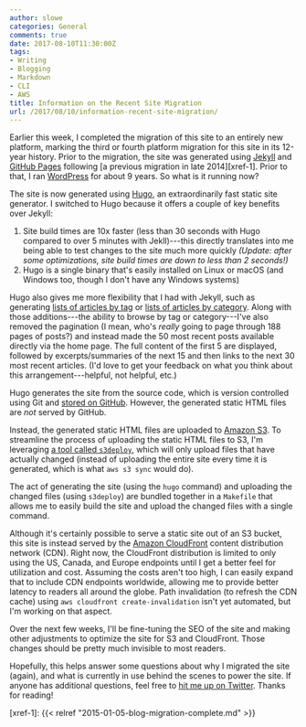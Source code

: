 ```yaml
---
author: slowe
categories: General
comments: true
date: 2017-08-10T11:30:00Z
tags:
- Writing
- Blogging
- Markdown
- CLI
- AWS
title: Information on the Recent Site Migration
url: /2017/08/10/information-recent-site-migration/
---
```


Earlier this week, I completed the migration of this site to an entirely new platform, marking the third or fourth platform migration for this site in its 12-year history. Prior to the migration, the site was generated using [Jekyll][link-1] and [GitHub Pages][link-2] following [a previous migration in late 2014][xref-1]. Prior to that, I ran [WordPress][link-3] for about 9 years. So what is it running now?<!--more-->

The site is now generated using [Hugo][link-4], an extraordinarily fast static site generator. I switched to Hugo because it offers a couple of key benefits over Jekyll:

1. Site build times are 10x faster (less than 30 seconds with Hugo compared to over 5 minutes with Jekll)---this directly translates into me being able to test changes to the site much more quickly _(Update: after some optimizations, site build times are down to less than 2 seconds!)_
2. Hugo is a single binary that's easily installed on Linux or macOS (and Windows too, though I don't have any Windows systems)

Hugo also gives me more flexibility that I had with Jekyll, such as generating [lists of articles by tag][link-5] or [lists of articles by category][link-6]. Along with those additions---the ability to browse by tag or category---I've also removed the pagination (I mean, who's _really_ going to page through 188 pages of posts?) and instead made the 50 most recent posts available directly via the home page. The full content of the first 5 are displayed, followed by excerpts/summaries of the next 15 and then links to the next 30 most recent articles. (I'd love to get your feedback on what you think about this arrangement---helpful, not helpful, etc.)

Hugo generates the site from the source code, which is version controlled using Git and [stored on GitHub][link-7]. However, the generated static HTML files are _not_ served by GitHub.

Instead, the generated static HTML files are uploaded to [Amazon S3][link-8]. To streamline the process of uploading the static HTML files to S3, I'm leveraging [a tool called `s3deploy`][link-10], which will only upload files that have actually changed (instead of uploading the entire site every time it is generated, which is what `aws s3 sync` would do).

The act of generating the site (using the `hugo` command) and uploading the changed files (using `s3deploy`) are bundled together in a `Makefile` that allows me to easily build the site and upload the changed files with a single command.

Although it's certainly possible to serve a static site out of an S3 bucket, this site is instead served by the [Amazon CloudFront][link-9] content distribution network (CDN). Right now, the CloudFront distribution is limited to only using the US, Canada, and Europe endpoints until I get a better feel for utilization and cost. Assuming the costs aren't too high, I can easily expand that to include CDN endpoints worldwide, allowing me to provide better latency to readers all around the globe. Path invalidation (to refresh the CDN cache) using `aws cloudfront create-invalidation` isn't yet automated, but I'm working on that aspect.

Over the next few weeks, I'll be fine-tuning the SEO of the site and making other adjustments to optimize the site for S3 and CloudFront. Those changes should be pretty much invisible to most readers.

Hopefully, this helps answer some questions about why I migrated the site (again), and what is currently in use behind the scenes to power the site. If anyone has additional questions, feel free to [hit me up on Twitter][link-11]. Thanks for reading!

[link-1]: http://jekyllrb.com/
[link-2]: https://pages.github.com/
[link-3]: https://wordpress.org/
[link-4]: https://gohugo.io/
[link-5]: /tags/
[link-6]: /categories/
[link-7]: https://github.com/scottslowe/weblog/
[link-8]: https://aws.amazon.com/s3/
[link-9]: https://aws.amazon.com/cloudfront/
[link-10]: https://github.com/bep/s3deploy
[link-11]: https://twitter.com/scott_lowe
[xref-1]: {{< relref "2015-01-05-blog-migration-complete.md" >}}
